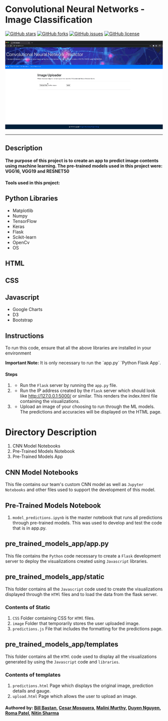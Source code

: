 <h1>Convolutional Neural Networks - Image Classification</h1>

<a href="https://github.com/cemoga/machine_learning-project"><img alt="GitHub stars" src="https://img.shields.io/github/stars/cemoga/machine_learning-project?color=yellow"></a>
<a href="https://github.com/cemoga/machine_learning-project"><img alt="GitHub forks" src="https://img.shields.io/github/forks/cemoga/machine_learning-project?color=yellow"></a>
<a href="https://github.com/cemoga/machine_learning-project"><img alt="GitHub issues" src="https://img.shields.io/github/issues/cemoga/machine_learning-project"></a>
<a href="https://github.com/cemoga/machine_learning-project"><img alt="GitHub license" src="https://img.shields.io/github/license/cemoga/machine_learning-project?color=red"></a>

![App Running](screenshots/app.gif "App Running")
<hr>

<h2>Description</h2>
<h4>The purpose of this project is to create an app to predict image contents using machine learning. The pre-trained models used in this project were: VGG16, VGG19 and RESNET50</h4>
<h4>Tools used in this project: </h4>
    
<h2>Python Libraries</h2>
<ul>
<li>Matplotlib</li>
<li>Numpy</li>
<li>TensorFlow</li>
<li>Keras</li>
<li>Flask</li>
<li>Scikit-learn</li>
<li>OpenCv</li>
<li>OS</li>
</ul>

<h2> HTML </h2>

<h2> CSS </h2>

<h2> Javascript </h2>
<ul>
    <li>Google Charts</li>
    <li>D3</li>
    <li>Bootstrap</li>
</ul>


## Instructions
<p> To run this code, ensure that all the above libraries are installed in your environment</p>
<b> Important Note:</b>
It is only necessary to run the `app.py` `Python Flask App`.

#### Steps
1. - Run the `Flask` server by running the `app.py` file.
2. - Run the IP address created by the `Flask` server which should look like http://127.0.0.1:5000/ or similar. This renders the index.html file containing the visualizations.
3. - Upload an image of your choosing to run through the ML models. The predictions and accuracies will be displayed on the HTML page.

# Directory Description
1. CNN Model Notebooks
2. Pre-Trained Models Notebook
3. Pre-Trained Models App

## CNN Model Notebooks
This file contains our team's custom CNN model as well as `Jupyter Notebooks` and other files used to support the development of this model.

## Pre-Trained Models Notebook
1. `model_predictions.ipynb` is the master notebook that runs all predictions through pre-trained models. This was used to develop and test the code that is in app.py.

## pre_trained_models_app/app.py
This file contains the `Python` code necessary to create a `Flask` development server to deploy the visualizations created using `Javascript` libraries.

## pre_trained_models_app/static
This folder contains all the `Javascript` code used to create the visualizations displayed through the `HTMl` files and to load the data from the flask server.

### Contents of Static
1. `CSS` Folder containing CSS for `HTMl` files.
2. `image` Folder that temporarily stores the user uploaded image.
3. `predictions.js` File that includes the formatting for the predictions page.

## pre_trained_models_app/templates
This folder contains all the `HTMl` code used to display all the visualizations generated by using the `Javascript` code and `libraries`.
### Contents of templates
1. `predictions.html` Page which displays the original image, prediction details and gauge. 
2. `upload.html` Page which allows the user to upload an image.


#### Authored by: <a href = 'https://www.linkedin.com/in/william-bastan-3a1a149/' target= "_blank">Bill Bastan</a>, <a href = 'https://www.linkedin.com/in/cesarmosquera' target="_blank">Cesar Mosquera</a>, <a href = 'https://www.linkedin.com/in/malini-murthy-193231187/' target="_blank">Malini Murthy</a>, <a href = 'https://www.linkedin.com/in/duyen-nguyen-a90b7741/' target="_blank">Duyen Nguyen</a>, <a href = 'https://www.linkedin.com/in/romapatel21' target="_blank">Roma Patel</a>, <a href = 'https://www.linkedin.com/in/nitin-sharma-23721517' target="_blank">Nitin Sharma</a>

